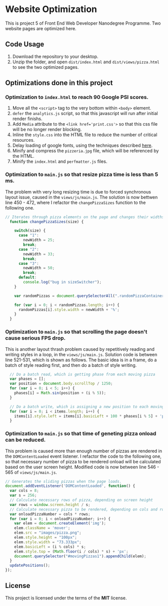 # Website Optimization
This is project 5 of Front End Web Developer Nanodegree Programme. Two website pages are optimized here.

## Code Usage
1. Download the repository to your desktop.
2. Unzip the folder, and open `dist/index.html` and `dist/views/pizza.html` to see the two optimized pages.

## Optimizations done in this project

### Optimization to `index.html` to reach 90 Google PSI scores.
1. Move all the `<script>` tag to the very bottom within `<body>` element.
2. `defer` the `analytics.js` script, so that this javascript will run after initial render finishs.
3. Add `Media` attribute to the `<link href='print.css'>` so that this css file will be no longer render blocking.
4. Inline the `style.css` into the HTML file to reduce the number of critical resources.
5. Delay loading of google fonts, using the techniques described [here](https://davidwalsh.name/font-loading).
6. Minify and compress the `pizzeria.jpg` file, which will be referenced by the HTML.
7. Minify the `index.html` and `perfmatter.js` files.

### Optimization to `main.js` so that resize pizza time is less than 5 ms.
The problem with very long resizing time is due to forced synchronous layout issue, caused in the `views/js/main.js`. The solution is now bettwen line 450 - 472, where I refactor the `changePizzaSizes` function to the following one.

```js
// Iterates through pizza elements on the page and changes their widths
  function changePizzaSizes(size) {

    switch(size) {
      case "1":
        newWidth = 25;
        break;
      case "2":
        newWidth = 33;
        break;
      case "3":
        newWidth = 50;
        break;
      default:
        console.log("bug in sizeSwitcher");
    }

    var randomPizzas = document.querySelectorAll(".randomPizzaContainer");

    for (var i = 0; i < randomPizzas.length; i++) {
      randomPizzas[i].style.width = newWidth + '%';
    }
  }
```

### Optimization to `main.js` so that scrolling the page doesn't cause serious FPS drop.
This is another layout thrash problem caused by repetitively reading and writing styles in a loop, in the `views/js/main.js`. Solution code is between line 521-531, which is shown as follows. The basic idea is in a frame, do a batch of style reading first, and then do a batch of style writing.
```js
  // Do a batch read, which is getting phase from each moving pizza
  var phases = [];
  var position = document.body.scrollTop / 1250;
  for (var i = 0; i < 5; i++) {
    phases[i] = Math.sin(position + (i % 5));
  }

  // Do a batch write, which is assigning a new position to each moving pizza
  for (var i = 0; i < items.length; i++) {
    items[i].style.left = items[i].basicLeft + 100 * phases[i % 5] + 'px';
  }
```

### Optimization to `main.js` so that time of geneting pizza onload can be reduced.
This problem is caused more than enough number of pizzas are rendered in the `DOMContentLoaded` event listener. I refactor the code to the following one, so that necessary number of pizza to be rendered onload will be calculated based on the user screen height. Modified code is now between line 546 - 565 of `views/js/main.js`.
```js
// Generates the sliding pizzas when the page loads.
document.addEventListener('DOMContentLoaded', function() {
  var cols = 8;
  var s = 256;
  // Calculate necessary rows of pizza, depending on screen height
  var rows = window.screen.height / s;
  // Calculate necessary pizza to be rendered, depending on cols and rows
  var onloadPizzaNumber = cols * rows;
  for (var i = 0; i < onloadPizzaNumber; i++) {
    var elem = document.createElement('img');
    elem.className = 'mover';
    elem.src = "images/pizza.png";
    elem.style.height = "100px";
    elem.style.width = "73.333px";
    elem.basicLeft = (i % cols) * s;
    elem.style.top = (Math.floor(i / cols) * s) + 'px';
    document.querySelector("#movingPizzas1").appendChild(elem);
  }
  updatePositions();
});
```

## License
This project is licensed under the terms of the **MIT** license.